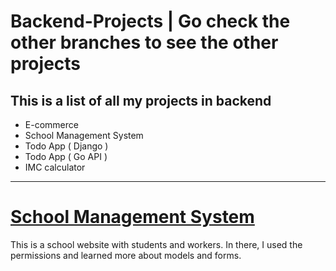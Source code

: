 ﻿# Backend-Projects | Go check the other branches to see the other projects

<h2>This is a list of all my projects in backend</h2>

- E-commerce
- School Management System
- Todo App ( Django )
- Todo App ( Go API )
- IMC calculator
________________________________________________________________________________________________________________________________________________


<h1><u>School Management System</u></h1>

This is a school website with students and workers.
In there, I used the permissions and learned more about models and forms.
